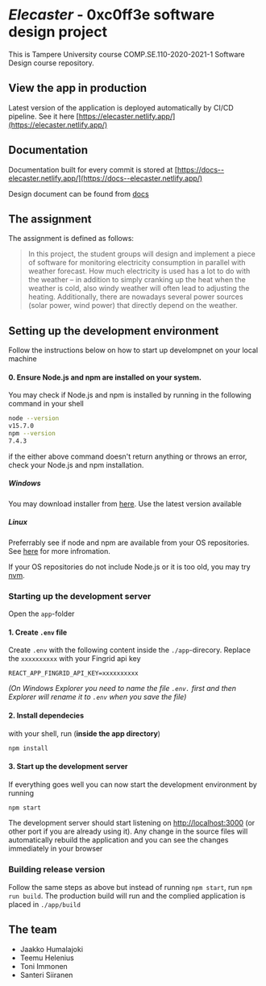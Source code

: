 # _Elecaster_ - 0xc0ff3e software design project

This is Tampere University course COMP.SE.110-2020-2021-1 Software Design course repository.

## View the app in production

Latest version of the application is deployed automatically by CI/CD pipeline. See it here [https://elecaster.netlify.app/](https://elecaster.netlify.app/)

## Documentation

Documentation built for every commit is stored at [https://docs--elecaster.netlify.app/](https://docs--elecaster.netlify.app/)

Design document can be found from [docs](/docs/design.md)

## The assignment

The assignment is defined as follows:

> In this project, the student groups will design and implement a piece of software for monitoring electricity consumption in parallel with weather forecast. How much electricity is used has a lot to do with the weather – in addition to simply cranking up the heat when the weather is cold, also windy weather will often lead to adjusting the heating. Additionally, there are nowadays several power sources (solar power, wind power) that directly depend on the weather.

## Setting up the development environment

Follow the instructions below on how to start up develompnet on your local machine

#### 0. Ensure Node.js and npm are installed on your system. 

You may check if Node.js and npm is installed by running in the following command in your shell

```sh
node --version
v15.7.0
npm --version
7.4.3
```

if the either above command doesn't return anything or throws an error, check your Node.js and npm installation.

##### Windows 

You may download installer from [here](https://nodejs.org/en/). Use the latest version available

##### Linux

Preferrably see if node and npm are available from your OS repositories. See [here](https://nodejs.org/en/download/package-manager/) for more infromation. 

If your OS repositories do not include Node.js or it is too old, you may try [nvm](https://github.com/nvm-sh/nvm#installing-and-updating). 

### Starting up the development server

Open the `app`-folder

#### 1. Create `.env` file

Create `.env` with the following content inside the `./app`-direcory. Replace the `xxxxxxxxxx` with your Fingrid api key

```
REACT_APP_FINGRID_API_KEY=xxxxxxxxxx
```

*(On Windows Explorer you need to name the file `.env.` first and then Explorer will rename it to `.env` when you save the file)*

#### 2. Install dependecies

with your shell, run (**inside the app directory**)

```sh
npm install
```

#### 3. Start up the development server

If everything goes well you can now start the development environment by running

```sh
npm start
```

The development server should start listening on [http://localhost:3000](http://localhost:3000) (or other port if you are already using it). Any change in the source files will automatically rebuild the application and you can see the changes immediately in your browser

### Building release version

Follow the same steps as above but instead of running `npm start`, run `npm run build`. The production build will run and the complied application is placed in `./app/build`

## The team

- Jaakko Humalajoki
- Teemu Helenius
- Toni Immonen
- Santeri Siiranen
